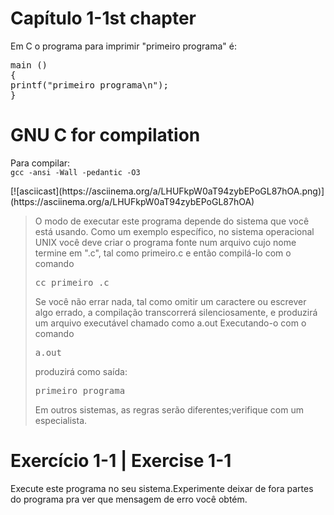 # Capítulo 1-1st chapter

<p>Em C o programa para imprimir "primeiro programa" &eacute;:</p>
<pre>main ()
{
printf("primeiro programa\n");
}
</pre>

# GNU C for compilation
<p>Para compilar: <code>	
gcc -ansi -Wall -pedantic -O3
</code></p>
[![asciicast](https://asciinema.org/a/LHUFkpW0aT94zybEPoGL87hOA.png)](https://asciinema.org/a/LHUFkpW0aT94zybEPoGL87hOA)
<blockquote>O modo de executar este programa depende do sistema que você está usando. Como um exemplo específico, no sistema operacional UNIX você deve criar o programa fonte num arquivo cujo nome termine em ".c", tal como primeiro.c e então compilá-lo com o comando 
  <pre>cc primeiro .c</pre> 
  Se você não errar nada, tal como omitir um caractere ou escrever algo errado, a compilação transcorrerá silenciosamente, e produzirá um arquivo executável chamado como a.out
Executando-o com o comando 
<pre>a.out</pre>
produzirá como saída:
<pre>primeiro programa</pre>
 
Em outros sistemas, as regras serão diferentes;verifique com um especialista.
 </blockquote>
 </blockquote>
<h1>Exercício 1-1 | Exercise 1-1</h1>
<p>Execute este programa no seu sistema.Experimente deixar de fora partes do programa pra ver que mensagem de erro você obtém.</p>
